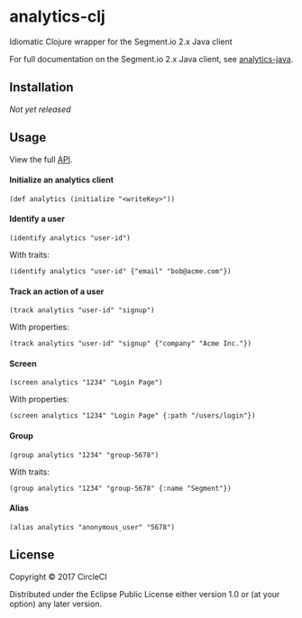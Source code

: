 # analytics-clj

Idiomatic Clojure wrapper for the Segment.io 2.x Java client

For full documentation on the Segment.io 2.x Java client, see [analytics-java](https://github.com/segmentio/analytics-java).

## Installation

*Not yet released*

## Usage

View the full [API](https://circleci.github.io/analytics-clj/).

#### Initialize an analytics client

`(def analytics (initialize "<writeKey>"))`

#### Identify a user

`(identify analytics "user-id")`

With traits:

`(identify analytics "user-id" {"email" "bob@acme.com"})`

#### Track an action of a user

`(track analytics "user-id" "signup")`

With properties:

`(track analytics "user-id" "signup" {"company" "Acme Inc."})`

#### Screen

`(screen analytics "1234" "Login Page")`

With properties:

`(screen analytics "1234" "Login Page" {:path "/users/login"})`

#### Group

`(group analytics "1234" "group-5678")`

With traits:

`(group analytics "1234" "group-5678" {:name "Segment"})`

#### Alias

`(alias analytics "anonymous_user" "5678")`

## License

Copyright © 2017 CircleCI

Distributed under the Eclipse Public License either version 1.0 or (at your option) any later version.
